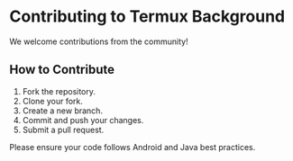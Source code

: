 # Contributing to Termux Background

We welcome contributions from the community!

## How to Contribute

1. Fork the repository.
2. Clone your fork.
3. Create a new branch.
4. Commit and push your changes.
5. Submit a pull request.

Please ensure your code follows Android and Java best practices.
